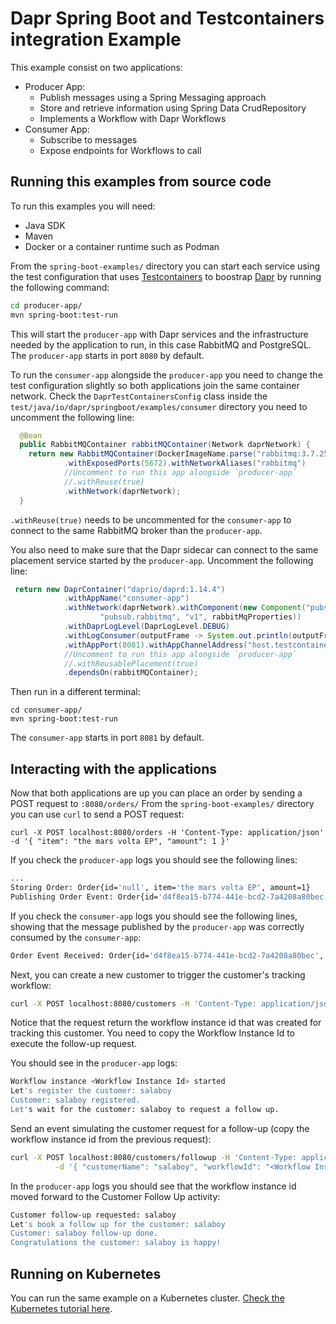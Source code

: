 # Dapr Spring Boot and Testcontainers integration Example

This example consist on two applications:
- Producer App: 
  - Publish messages using a Spring Messaging approach 
  - Store and retrieve information using Spring Data CrudRepository 
  - Implements a Workflow with Dapr Workflows
- Consumer App:
  - Subscribe to messages
  - Expose endpoints for Workflows to call





## Running this examples from source code

To run this examples you will need: 
- Java SDK
- Maven
- Docker or a container runtime such as Podman

From the `spring-boot-examples/` directory you can start each service using the test configuration that uses 
[Testcontainers](https://testcontainers.com) to boostrap [Dapr](https://dapr.io) by running the following command: 

```bash
cd producer-app/
mvn spring-boot:test-run
```

This will start the `producer-app` with Dapr services and the infrastructure needed by the application to run, 
in this case RabbitMQ and PostgreSQL. The `producer-app` starts in port `8080` by default.

To run the `consumer-app` alongside the `producer-app` you need to change the test configuration slightly so both applications join the same 
container network. Check the `DaprTestContainersConfig` class inside the 
`test/java/io/dapr/springboot/examples/consumer` directory you need to uncomment the following line: 

```java
  @Bean
  public RabbitMQContainer rabbitMQContainer(Network daprNetwork) {
    return new RabbitMQContainer(DockerImageName.parse("rabbitmq:3.7.25-management-alpine"))
            .withExposedPorts(5672).withNetworkAliases("rabbitmq")
            //Uncomment to run this app alongside `producer-app` 
            //.withReuse(true)
            .withNetwork(daprNetwork);
  }
```

`.withReuse(true)` needs to be uncommented for the `consumer-app` to connect to the same RabbitMQ broker 
than the `producer-app`.

You also need to make sure that the Dapr sidecar can connect to the same placement service started by the `producer-app`.
Uncomment the following line: 

```java
 return new DaprContainer("daprio/daprd:1.14.4")
            .withAppName("consumer-app")
            .withNetwork(daprNetwork).withComponent(new Component("pubsub",
                    "pubsub.rabbitmq", "v1", rabbitMqProperties))
            .withDaprLogLevel(DaprLogLevel.DEBUG)
            .withLogConsumer(outputFrame -> System.out.println(outputFrame.getUtf8String()))
            .withAppPort(8081).withAppChannelAddress("host.testcontainers.internal")
            //Uncomment to run this app alongside `producer-app`
            //.withReusablePlacement(true)
            .dependsOn(rabbitMQContainer);
```

Then run in a different terminal: 

```
cd consumer-app/
mvn spring-boot:test-run
```
The `consumer-app` starts in port `8081` by default.

## Interacting with the applications

Now that both applications are up you can place an order by sending a POST request to `:8080/orders/`
From the `spring-boot-examples/` directory you can use `curl` to send a POST request: 
```
curl -X POST localhost:8080/orders -H 'Content-Type: application/json' -d '{ "item": "the mars volta EP", "amount": 1 }'
```

If you check the `producer-app` logs you should see the following lines: 

```bash
...
Storing Order: Order{id='null', item='the mars volta EP', amount=1}
Publishing Order Event: Order{id='d4f8ea15-b774-441e-bcd2-7a4208a80bec', item='the mars volta EP', amount=1}

```

If you check the `consumer-app` logs you should see the following lines, showing that the message 
published by the `producer-app` was correctly consumed by the `consumer-app`:

```bash
Order Event Received: Order{id='d4f8ea15-b774-441e-bcd2-7a4208a80bec', item='the mars volta EP', amount=1}
```

Next, you can  create a new customer to trigger the customer's tracking workflow: 

```bash
curl -X POST localhost:8080/customers -H 'Content-Type: application/json' -d '{ "customerName": "salaboy" }'
```
Notice that the request return the workflow instance id that was created for tracking this customer. 
You need to copy the Workflow Instance Id to execute the follow-up request.

You should see in the `producer-app` logs: 

```bash
Workflow instance <Workflow Instance Id> started
Let's register the customer: salaboy
Customer: salaboy registered.
Let's wait for the customer: salaboy to request a follow up.
```

Send an event simulating the customer request for a follow-up (copy the workflow instance id from the previous request):
```bash
curl -X POST localhost:8080/customers/followup -H 'Content-Type: application/json' \
          -d '{ "customerName": "salaboy", "workflowId": "<Workflow Instance Id>" }'
```

In the `producer-app` logs you should see that the workflow instance id moved forward to the Customer Follow Up activity: 

```bash
Customer follow-up requested: salaboy
Let's book a follow up for the customer: salaboy
Customer: salaboy follow-up done.
Congratulations the customer: salaboy is happy!
```

## Running on Kubernetes

You can run the same example on a Kubernetes cluster. [Check the Kubernetes tutorial here](kubernetes/README.md).
